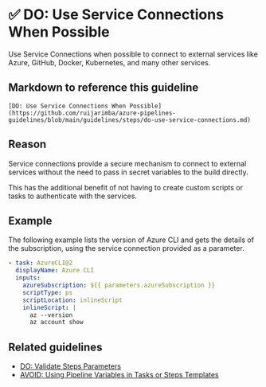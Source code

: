 # ✅ DO: Use Service Connections When Possible

Use Service Connections when possible to connect to external services
like Azure, GitHub, Docker, Kubernetes, and many other services.

## Markdown to reference this guideline

```plaintext
[DO: Use Service Connections When Possible](https://github.com/ruijarimba/azure-pipelines-guidelines/blob/main/guidelines/steps/do-use-service-connections.md)
```

## Reason

Service connections provide a secure mechanism to connect to external services
without the need to pass in secret variables to the build directly.

This has the additional benefit of not having to create custom scripts or tasks
to authenticate with the services.

## Example

The following example lists the version of Azure CLI and gets the details of the
subscription, using the service connection provided as a parameter.

```yaml
- task: AzureCLI@2
  displayName: Azure CLI
  inputs:
    azureSubscription: ${{ parameters.azureSubscription }}
    scriptType: ps
    scriptLocation: inlineScript
    inlineScript: |
      az --version
      az account show
```

## Related guidelines

- [DO: Validate Steps Parameters](/guidelines/steps/do-validate-parameters.md)
- [AVOID: Using Pipeline Variables in Tasks or Steps Templates](/guidelines/steps/avoid-pipeline-variables.md)
